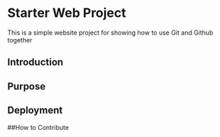 # Starter Web Project 
This is a simple website project for showing how to use Git and Github together
## Introduction

## Purpose

## Deployment

##How to Contribute